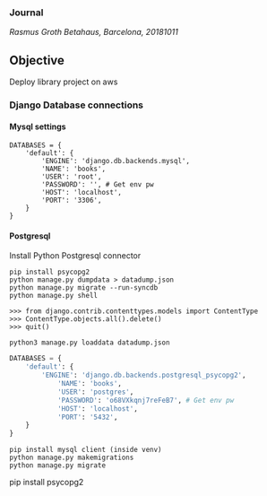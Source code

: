 ### Journal
*Rasmus Groth*
*Betahaus, Barcelona, 20181011*

## Objective
Deploy library project on aws


### Django Database connections

#### Mysql settings
    DATABASES = {
        'default': {
            'ENGINE': 'django.db.backends.mysql',
            'NAME': 'books',
            'USER': 'root',
            'PASSWORD': '', # Get env pw
            'HOST': 'localhost',
            'PORT': '3306',
        }
    }


#### Postgresql
Install Python Postgresql connector
```
pip install psycopg2
python manage.py dumpdata > datadump.json
python manage.py migrate --run-syncdb
python manage.py shell
```
```
>>> from django.contrib.contenttypes.models import ContentType
>>> ContentType.objects.all().delete()
>>> quit()
```
```
python3 manage.py loaddata datadump.json
```


```py
DATABASES = {
    'default': {
        'ENGINE': 'django.db.backends.postgresql_psycopg2',
            'NAME': 'books',
            'USER': 'postgres',
            'PASSWORD': 'o68VXkqnj7reFeB7', # Get env pw
            'HOST': 'localhost',
            'PORT': '5432',
    }
}
```


    pip install mysql client (inside venv)
    python manage.py makemigrations
    python manage.py migrate







pip install psycopg2
